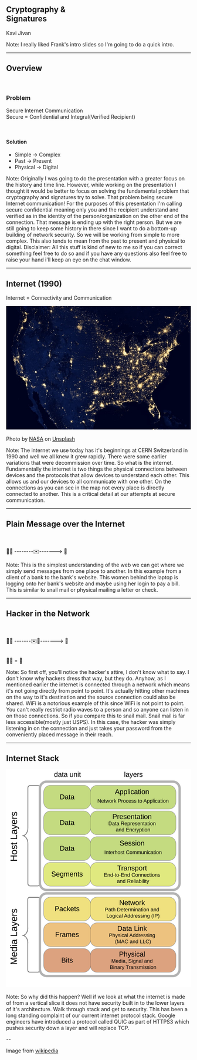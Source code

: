 ## **Cryptography &</br> Signatures**

Kavi Jivan

Note:
I really liked Frank's intro slides so I'm going to do a quick intro.

---

## Overview

</br>

### Problem

Secure Internet Communication
</br>
Secure = Confidential and Integral(Verified Recipient)

</br>


#### Solution
- Simple -> Complex
- Past -> Present
- Physical -> Digital

Note:
Originally I was going to do the presentation with a greater focus on the history and time line.
However, while working on the presentation I thought it would be better to focus on solving the fundamental 
problem that cryptography and signatures try to solve.
That problem being secure Internet communication! For the purposes of this presentation I'm calling 
secure confidential meaning only you and the recipient understand
and verified as in the identity of the person/organization on the other end of the connection. 
That message is ending up with the right person.
But we are still going to keep some history in there since I want to do a bottom-up building of network security. So we will be working from simple to more complex. This also tends to mean from the past to present
and physical to digital.
Disclaimer: All this stuff is kind of new to me so if you can correct something feel free to do so
and if you have any questions also feel free to raise your hand i'll keep an eye on the chat window.

---
## Internet (1990)

Internet = Connectivity and Communication


![US Night Lights](images/light.jpg)

Photo by [NASA](https://unsplash.com/@nasa?utm_source=unsplash&utm_medium=referral&utm_content=creditCopyText) on [Unsplash](https://unsplash.com/s/photos/internet?utm_source=unsplash&utm_medium=referral&utm_content=creditCopyText)

<!-- HTML comment recognizes as a presenter note per pages. -->
<!-- You may place multiple comments in a single page. -->

Note:
The internet we use today has it's beginnings at CERN Switzerland in 1990 and well we all knew it grew rapidly.
There were some earlier variations that were decommission over time. So what is the internet.
Fundamentally the internet is two things the physical connections between devices and the protocols that allow devices to understand each other.
This allows us and our devices to all communicate with one other. On the connections as you can see in the map not every
place is directly connected to another. This is a critical detail at our attempts at secure communication.

---

## Plain Message over the Internet

</br>
</br>
👩‍💻 --------✉️-------> 🏦

Note:
This is the simplest understanding of the web we can get where we simply send messages from one place to another. In this example from a client of a bank to the bank's website.
This women behind the laptop is logging onto her bank's website and maybe using her login to pay a bill. This is similar to snail mail or physical mailing a letter or check.

---

## Hacker in the Network

</br>
</br>
👩‍💻 -------✉️🦹-------> 🏦

</br>
</br>

🦹📩 = 💸

Note:
So first off, you'll notice the hacker's attire, I don't know what to say. I don't know why hackers dress that way, but they do.
Anyhow, as I mentioned earlier the internet is connected through a network which means it's not going directly from point to point.
It's actually hitting other machines on the way to it's destination and the source connection could also be shared.
WiFi is a notorious example of this since WiFi is not point to point. You can't really restrict radio waves to a person and so anyone can listen in 
on those connections. So if you compare this to snail mail. Snail mail is far less accessible(mostly just USPS). In this case,
the hacker was simply listening in on the connection and just takes your password from the conveniently placed message in their
reach.


---
## Internet Stack

![Protocol Stack](images/stack.svg)

Note: So why did this happen? Well if we look at what the internet is made of from a vertical slice it does not have security built in
to the lower layers of it's architecture. Walk through stack and get to security. This has been a long standing complaint of our current
internet protocol stack. Google engineers have introduced a protocol called QUIC as part of HTTPS3 which pushes security down a layer and
will replace TCP.

--

Image from [wikipedia](https://en.wikipedia.org/wiki/Protocol_stack)

